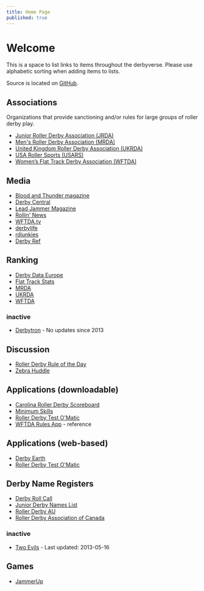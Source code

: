 ```yaml
---
title: Home Page
published: true
---
```


# Welcome

This is a space to list links to items throughout the derbyverse.
Please use alphabetic sorting when adding items to lists.

Source is located on [GitHub](https://github.com/miketheman/derbywebapps/blob/master/source/index.html.md).

## Associations
Organizations that provide sanctioning and/or rules for large groups of roller derby play.

- [Junior Roller Derby Association (JRDA)](http://www.juniorrollerderby.org/)
- [Men's Roller Derby Association (MRDA)](http://www.mensrollerderbyassociation.com/)
- [United Kingdom Roller Derby Association (UKRDA)](http://ukrda.org.uk/)
- [USA Roller Sports (USARS)](http://www.teamusa.org/usa-roller-sports)
- [Women’s Flat Track Derby Association (WFTDA)](http://wftda.com/)

## Media

- [Blood and Thunder magazine](http://bloodandthundermag.com/)
- [Derby Central](http://www.derbycentral.net/)
- [Lead Jammer Magazine](http://www.leadjammermag.com/)
- [Rollin' News](http://rollinnews.com/)
- [WFTDA.tv](http://wftda.tv/)
- [derbylife](http://www.derbylife.com/)
- [rdjunkies](http://rdjunkies.tumblr.com/)
- [Derby Ref](http://derbyref.tumblr.com/)

## Ranking

- [Derby Data Europe](http://derbydataeurope.com/category/rankings-2/)
- [Flat Track Stats](http://flattrackstats.com/)
- [MRDA](http://www.mensrollerderbyassociation.com/current-rankings/)
- [UKRDA](http://ukrda.org.uk/?tag=rankings)
- [WFTDA](http://wftda.com/rankings)

### inactive

- [Derbytron](http://derbytron.com/) - No updates since 2013

## Discussion

- [Roller Derby Rule of the Day](http://www.rollerderbyruleoftheday.com/)
- [Zebra Huddle](http://www.zebrahuddle.com/)

## Applications (downloadable)

- [Carolina Roller Derby Scoreboard](http://sourceforge.net/projects/derbyscoreboard/)
- [Minimum Skills](http://rollerderbytestomatic.com/minimumskills)
- [Roller Derby Test O'Matic](http://rollerderbytestomatic.com/)
- [WFTDA Rules App](http://wftda.com/store/wftda/item/99110001) - reference

## Applications (web-based)

- [Derby Earth](http://derbyearth.blogspot.com/)
- [Roller Derby Test O'Matic](http://rollerderbytestomatic.com/)

## Derby Name Registers

- [Derby Roll Call](http://www.derbyrollcall.com/)
- [Junior Derby Names List](http://www.juniorrollerderby.org/junior-derby-names-listing.html)
- [Roller Derby AU](http://www.rollerderbyau.net/derby-names-roster/womens-derby-names-roster/)
- [Roller Derby Association of Canada](http://rollerderbycanada.ca/?page_id=465)

### inactive

- [Two Evils](http://www.twoevils.org/rollergirls/) - Last updated: 2013-05-16

## Games

- [JammerUp](http://jammerup.com/)
